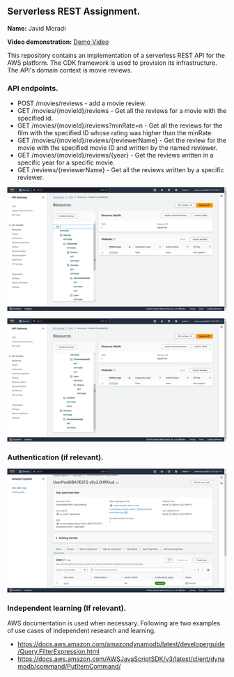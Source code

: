 ## Serverless REST Assignment.

__Name:__ Javid Moradi

__Video demonstration:__ [Demo Video](https://youtu.be/oMX7KWf1Spc)

This repository contains an implementation of a serverless REST API for the AWS platform. The CDK framework is used to provision its infrastructure. The API's domain context is movie reviews.

### API endpoints.
 
+ POST /movies/reviews - add a movie review.
+ GET /movies/{movieId}/reviews - Get all the reviews for a movie with the specified id.
+ GET /movies/{movieId}/reviews?minRate=n - Get all the reviews for the film with the specified ID whose rating was higher than the minRate.
+ GET /movies/{movieId}/reviews/{reviewerName} - Get the review for the movie with the specified movie ID and written by the named reviewer.
+ GET /movies/{movieId}/reviews/{year} - Get the reviews written in a specific year for a specific movie.
+ GET /reviews/{reviewerName} - Get all the reviews written by a specific reviewer.

![](./app/images/img1.png)

![](./app/images/img2.png)

### Authentication (if relevant).

![](./app/images/img3.png)

### Independent learning (If relevant).

AWS documentation is used when necessary. Following are two examples of use cases of independent research and learning.
+ https://docs.aws.amazon.com/amazondynamodb/latest/developerguide/Query.FilterExpression.html
+ https://docs.aws.amazon.com/AWSJavaScriptSDK/v3/latest/client/dynamodb/command/PutItemCommand/
